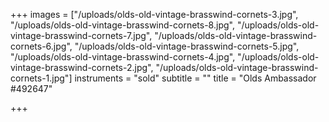 +++
images = ["/uploads/olds-old-vintage-brasswind-cornets-3.jpg", "/uploads/olds-old-vintage-brasswind-cornets-8.jpg", "/uploads/olds-old-vintage-brasswind-cornets-7.jpg", "/uploads/olds-old-vintage-brasswind-cornets-6.jpg", "/uploads/olds-old-vintage-brasswind-cornets-5.jpg", "/uploads/olds-old-vintage-brasswind-cornets-4.jpg", "/uploads/olds-old-vintage-brasswind-cornets-2.jpg", "/uploads/olds-old-vintage-brasswind-cornets-1.jpg"]
instruments = "sold"
subtitle = ""
title = "Olds Ambassador #492647"

+++
